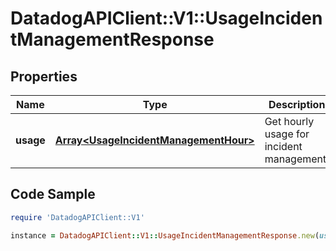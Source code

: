# DatadogAPIClient::V1::UsageIncidentManagementResponse

## Properties

Name | Type | Description | Notes
------------ | ------------- | ------------- | -------------
**usage** | [**Array&lt;UsageIncidentManagementHour&gt;**](UsageIncidentManagementHour.md) | Get hourly usage for incident management. | [optional] 

## Code Sample

```ruby
require 'DatadogAPIClient::V1'

instance = DatadogAPIClient::V1::UsageIncidentManagementResponse.new(usage: null)
```


